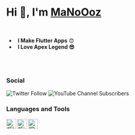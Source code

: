 <h1 align="start"> Hi 👋, I'm <a href="https://www.youtube.com/channel/UCYuo5V0GKQGCStTQBGJQNVQ?sub_confirmation=1">MaNoOoz </a></h1>

<br />

-  &ensp;**I Make Flutter Apps** 😍 
-  &ensp;**I Love Apex Legend 😎**
<br />
<br />

### Social 

<img alt="Twitter Follow" src="https://img.shields.io/twitter/follow/MANOOOZ77?style=social">
<img alt="YouTube Channel Subscribers" src="https://img.shields.io/youtube/channel/subscribers/UCYuo5V0GKQGCStTQBGJQNVQ?style=social">


### Languages and Tools
<img align="left" alt=“Flutter” width="26px" src="https://www.vectorlogo.zone/logos/flutterio/flutterio-icon.svg" />
<img align="left" alt=“Firebase” width="26px" src="https://www.vectorlogo.zone/logos/firebase/firebase-icon.svg" />
<img align="left" alt=“Dart” width="26px" src="https://www.vectorlogo.zone/logos/dartlang/dartlang-icon.svg" />

